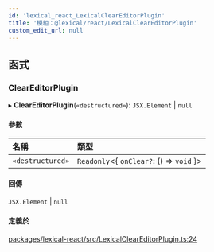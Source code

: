 ```yaml
---
id: 'lexical_react_LexicalClearEditorPlugin'
title: '模組：@lexical/react/LexicalClearEditorPlugin'
custom_edit_url: null
---
```


## 函式

### ClearEditorPlugin

▸ **ClearEditorPlugin**(`«destructured»`): `JSX.Element` \| `null`

#### 參數

| 名稱             | 類型                                        |
| :--------------- | :------------------------------------------ |
| `«destructured»` | `Readonly`\<\{ `onClear?`: () => `void` }\> |

#### 回傳

`JSX.Element` \| `null`

#### 定義於

[packages/lexical-react/src/LexicalClearEditorPlugin.ts:24](https://github.com/facebook/lexical/tree/main/packages/lexical-react/src/LexicalClearEditorPlugin.ts#L24)
